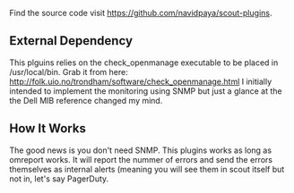 Find the source code visit <https://github.com/navidpaya/scout-plugins>.
## External Dependency
This plguins relies on the check_openmanage executable to be placed
in /usr/local/bin. Grab it from here:
<http://folk.uio.no/trondham/software/check_openmanage.html>
I initially intended to implement the monitoring using SNMP but just
a glance at the the Dell MIB reference changed my mind.
## How It Works
The good news is you don't need SNMP. This plugins works as long
as omreport works. It will report the nummer of errors and send the
errors themselves as internal alerts (meaning you will see them in scout
itself but not in, let's say PagerDuty.
